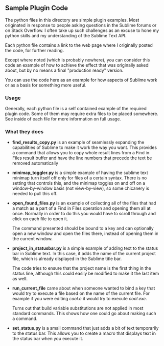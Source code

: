 Sample Plugin Code
------------------

The python files in this directory are simple plugin examples. Most originated
in response to people asking questions in the Sublime forums or on Stack
Overflow. I often take up such challenges as an excuse to hone my python skills
and my understanding of the Sublime Text API.

Each python file contains a link to the web page where I originally posted the
code, for further reading.

Except where noted (which is probably nowhere), you can consider this code an
example of how to achieve the effect that was originally asked about, but by no
means a final "production ready" version.

You can use the code here as an example for how aspects of Sublime work or as a
basis for something more useful.

### Usage

Generally, each python file is a self contained example of the required plugin
code. Some of them may require extra files to be placed somewhere. See inside
of each file for more information on full usage.

### What they does

 * **find_results_copy.py** is an example of seamlessly expanding the
   capabilities of Sublime to make it work the way you want. This provides a
   command that allows you to copy whole result lines from a Find in Files
   result buffer and have the line numbers that precede the text be removed
   automatically

 * **minimap_toggler.py** is a simple example of having the sublime text
   minimap turn itself off only for files of a certain syntax. There is no
   setting that controls this, and the minimap toggles on and off on a
   window-by-window basis (not view-by-view), so some chicanery is needed to
   pull this off.

 * **open_found_files.py** is an example of collecting all of the files that
   had a match as a part of a Find in Files operation and opening them all at
   once. Normally in order to do this you would have to scroll through and
   click on each file to open it.

   The command presented should be bound to a key and can optionally open a new
   window and open the files there, instead of opening them in the current
   window.

 * **project_in_statusbar.py** is a simple example of adding text to the status
   bar in Sublime text. In this case, it adds the name of the current project
   file, which is already displayed in the Sublime title bar.

   The code tries to ensure that the project name is the first thing in the
   status line, although this could easily be modified to make it the last item
   as well.

 * **run_current_file** came about when someone wanted to bind a key that would
   try to execute a file based on the name of the current file. For example if
   you were editing *cool.c* it would try to execute *cool.exe*.

   Turns out that build variable substitutions are not applied in most standard
   commands. This shows how one could go about making such a command.

 * **set_status.py** is a small command that just adds a bit of text temporarily
   to the status bar. This allows you to create a macro that displays text in
   the status bar when you execute it.